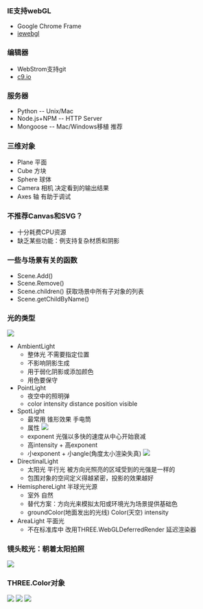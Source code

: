 ###  IE支持webGL
+   Google Chrome Frame
+   [iewebgl](http://iewebgl.com/)

###  编辑器
+   WebStrom支持git
+   [c9.io](http://c9.io)

###  服务器
+   Python  -- Unix/Mac
+   Node.js+NPM -- HTTP Server
+   Mongoose -- Mac/Windows移植  推荐

###  三维对象
+   Plane   平面 
+   Cube    方块
+   Sphere  球体
+   Camera  相机     决定看到的输出结果 
+   Axes    轴       有助于调试

###  不推荐Canvas和SVG？
+   十分耗费CPU资源
+   缺乏某些功能：例支持复杂材质和阴影

###  一些与场景有关的函数
+  Scene.Add()
+  Scene.Remove()
+  Scene.children() 获取场景中所有子对象的列表
+  Scene.getChildByName()  

###  光的类型
![](https://github.com/luo0412/luo-webGL-threeJS/raw/master/MyNotes/images/light-type.jpg)
+  AmbientLight  
    + 整体光  不需要指定位置
    + 不影响阴影生成   
    + 用于弱化阴影或添加颜色
    + 用色要保守
+  PointLight
    + 夜空中的照明弹
    + color intensity distance position visible
+  SpotLight
    +  最常用 锥形效果 手电筒
    +  属性
![](https://github.com/luo0412/luo-webGL-threeJS/raw/master/MyNotes/images/SpotLight-properties.jpg)
    +  exponent  光强以多快的速度从中心开始衰减
    +  高intensity + 高exponent
    +  小exponent + 小angle(角度太小渲染失真)
![](https://github.com/luo0412/luo-webGL-threeJS/raw/master/MyNotes/images/SpotLight-tip.jpg)
+  DirectinalLight
    +  太阳光 平行光 被方向光照亮的区域受到的光强是一样的
    +  包围对象的空间定义得越紧密，投影的效果越好
+  HemisphereLight 半球光光源
    +  室外 自然 
    +  替代方案：方向光来模拟太阳或环境光为场景提供基础色
    +  groundColor(地面发出的光线) Color(天空) intensity
+  AreaLight 平面光
    +  不在标准库中 改用THREE.WebGLDeferredRender 延迟渲染器

### 镜头眩光：朝着太阳拍照
![](https://github.com/luo0412/luo-webGL-threeJS/raw/master/MyNotes/images/LensFlare.jpg)


###  THREE.Color对象
![](https://github.com/luo0412/luo-webGL-threeJS/raw/master/MyNotes/images/THREE.Color-1.jpg)
![](https://github.com/luo0412/luo-webGL-threeJS/raw/master/MyNotes/images/THREE.Color-2.jpg)
![](https://github.com/luo0412/luo-webGL-threeJS/raw/master/MyNotes/images/THREE.Color-3.jpg)



